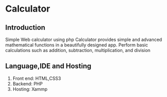 # Calculator
## Introduction
Simple Web calculator using php
Calculator provides simple and advanced mathematical functions in a beautifully designed app.
Perform basic calculations such as addition, subtraction, multiplication, and division
## Language,IDE and Hosting
1. Front end: HTML,CSS3
2. Backend: PHP
3. Hosting: Xammp
